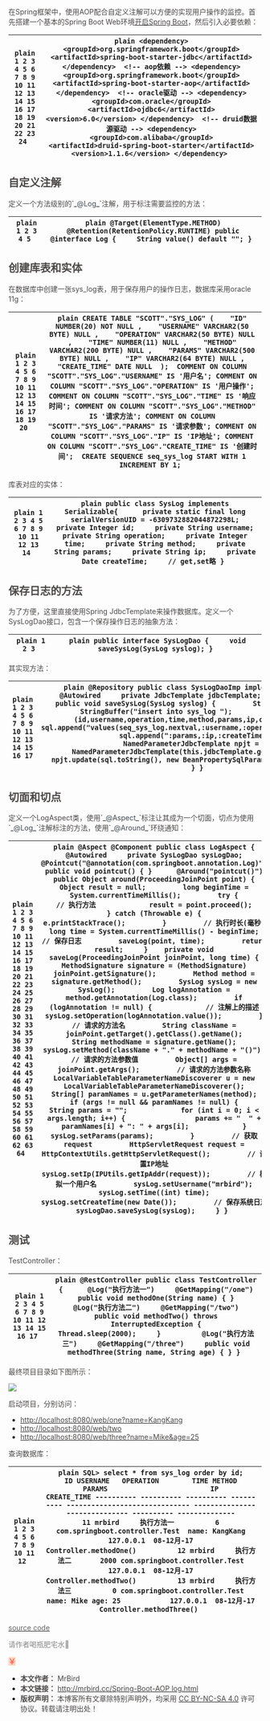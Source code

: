 <font style="color:rgb(76, 73, 72);">在Spring框架中，使用AOP配合自定义注解可以方便的实现用户操作的监控。首先搭建一个基本的Spring Boot Web环境</font>[<font style="color:rgb(76, 73, 72);">开启Spring Boot</font>](https://mrbird.cc/%E5%BC%80%E5%90%AFSpring-Boot.html)<font style="color:rgb(76, 73, 72);">，然后引入必要依赖：</font>

| ```plain 1 2 3 4 5 6 7 8 9 10 11 12 13 14 15 16 17 18 19 20 21 22 23 24 ```  | ```plain <dependency>     <groupId>org.springframework.boot</groupId>     <artifactId>spring-boot-starter-jdbc</artifactId> </dependency>  <!-- aop依赖 --> <dependency>     <groupId>org.springframework.boot</groupId>     <artifactId>spring-boot-starter-aop</artifactId> </dependency>  <!-- oracle驱动 --> <dependency>    <groupId>com.oracle</groupId>    <artifactId>ojdbc6</artifactId>    <version>6.0</version> </dependency>  <!-- druid数据源驱动 --> <dependency>    <groupId>com.alibaba</groupId>    <artifactId>druid-spring-boot-starter</artifactId>    <version>1.1.6</version> </dependency> ```  |
| --- | --- |


<h2 id="自定义注解"><font style="color:rgb(76, 73, 72);">自定义注解</font></h2>
<font style="color:rgb(76, 73, 72);">定义一个方法级别的</font>`_<font style="color:rgb(65, 74, 81);background-color:rgb(251, 251, 251);">@Log</font>_`<font style="color:rgb(76, 73, 72);">注解，用于标注需要监控的方法：</font>

| ```plain 1 2 3 4 5 ```  | ```plain @Target(ElementType.METHOD) @Retention(RetentionPolicy.RUNTIME) public @interface Log {     String value() default ""; } ```  |
| --- | --- |


<h2 id="创建库表和实体"><font style="color:rgb(76, 73, 72);">创建库表和实体</font></h2>
<font style="color:rgb(76, 73, 72);">在数据库中创建一张sys_log表，用于保存用户的操作日志，数据库采用oracle 11g：</font>

| ```plain 1 2 3 4 5 6 7 8 9 10 11 12 13 14 15 16 17 18 19 20 ```  | ```plain CREATE TABLE "SCOTT"."SYS_LOG" (    "ID" NUMBER(20) NOT NULL ,    "USERNAME" VARCHAR2(50 BYTE) NULL ,    "OPERATION" VARCHAR2(50 BYTE) NULL ,    "TIME" NUMBER(11) NULL ,    "METHOD" VARCHAR2(200 BYTE) NULL ,    "PARAMS" VARCHAR2(500 BYTE) NULL ,    "IP" VARCHAR2(64 BYTE) NULL ,    "CREATE_TIME" DATE NULL  );  COMMENT ON COLUMN "SCOTT"."SYS_LOG"."USERNAME" IS '用户名'; COMMENT ON COLUMN "SCOTT"."SYS_LOG"."OPERATION" IS '用户操作'; COMMENT ON COLUMN "SCOTT"."SYS_LOG"."TIME" IS '响应时间'; COMMENT ON COLUMN "SCOTT"."SYS_LOG"."METHOD" IS '请求方法'; COMMENT ON COLUMN "SCOTT"."SYS_LOG"."PARAMS" IS '请求参数'; COMMENT ON COLUMN "SCOTT"."SYS_LOG"."IP" IS 'IP地址'; COMMENT ON COLUMN "SCOTT"."SYS_LOG"."CREATE_TIME" IS '创建时间';  CREATE SEQUENCE seq_sys_log START WITH 1 INCREMENT BY 1; ```  |
| --- | --- |


<font style="color:rgb(76, 73, 72);">库表对应的实体：</font>

| ```plain 1 2 3 4 5 6 7 8 9 10 11 12 13 14 ```  | ```plain public class SysLog implements Serializable{      private static final long serialVersionUID = -6309732882044872298L;          private Integer id;     private String username;     private String operation;     private Integer time;     private String method;     private String params;     private String ip;     private Date createTime;     // get,set略 } ```  |
| --- | --- |


<h2 id="保存日志的方法"><font style="color:rgb(76, 73, 72);">保存日志的方法</font></h2>
<font style="color:rgb(76, 73, 72);">为了方便，这里直接使用Spring JdbcTemplate来操作数据库。定义一个SysLogDao接口，包含一个保存操作日志的抽象方法：</font>

| ```plain 1 2 3 ```  | ```plain public interface SysLogDao {     void saveSysLog(SysLog syslog); } ```  |
| --- | --- |


<font style="color:rgb(76, 73, 72);">其实现方法：</font>

| ```plain 1 2 3 4 5 6 7 8 9 10 11 12 13 14 15 16 17 ```  | ```plain @Repository public class SysLogDaoImp implements SysLogDao {      @Autowired     private JdbcTemplate jdbcTemplate;          @Override     public void saveSysLog(SysLog syslog) {         StringBuffer sql = new StringBuffer("insert into sys_log ");         sql.append("(id,username,operation,time,method,params,ip,create_time) ");         sql.append("values(seq_sys_log.nextval,:username,:operation,:time,:method,");         sql.append(":params,:ip,:createTime)");                  NamedParameterJdbcTemplate npjt = new NamedParameterJdbcTemplate(this.jdbcTemplate.getDataSource());         npjt.update(sql.toString(), new BeanPropertySqlParameterSource(syslog));     } } ```  |
| --- | --- |


<h2 id="切面和切点"><font style="color:rgb(76, 73, 72);">切面和切点</font></h2>
<font style="color:rgb(76, 73, 72);">定义一个LogAspect类，使用</font>`_<font style="color:rgb(65, 74, 81);background-color:rgb(251, 251, 251);">@Aspect</font>_`<font style="color:rgb(76, 73, 72);">标注让其成为一个切面，切点为使用</font>`_<font style="color:rgb(65, 74, 81);background-color:rgb(251, 251, 251);">@Log</font>_`<font style="color:rgb(76, 73, 72);">注解标注的方法，使用</font>`_<font style="color:rgb(65, 74, 81);background-color:rgb(251, 251, 251);">@Around</font>_`<font style="color:rgb(76, 73, 72);">环绕通知：</font>

| ```plain 1 2 3 4 5 6 7 8 9 10 11 12 13 14 15 16 17 18 19 20 21 22 23 24 25 26 27 28 29 30 31 32 33 34 35 36 37 38 39 40 41 42 43 44 45 46 47 48 49 50 51 52 53 54 55 56 57 58 59 60 61 62 63 64 ```  | ```plain @Aspect @Component public class LogAspect {      @Autowired     private SysLogDao sysLogDao;          @Pointcut("@annotation(com.springboot.annotation.Log)")     public void pointcut() { }      @Around("pointcut()")     public Object around(ProceedingJoinPoint point) {         Object result = null;         long beginTime = System.currentTimeMillis();         try {             // 执行方法             result = point.proceed();         } catch (Throwable e) {             e.printStackTrace();         }         // 执行时长(毫秒)         long time = System.currentTimeMillis() - beginTime;         // 保存日志         saveLog(point, time);         return result;     }  	private void saveLog(ProceedingJoinPoint joinPoint, long time) {         MethodSignature signature = (MethodSignature) joinPoint.getSignature();         Method method = signature.getMethod();         SysLog sysLog = new SysLog();         Log logAnnotation = method.getAnnotation(Log.class);         if (logAnnotation != null) {             // 注解上的描述             sysLog.setOperation(logAnnotation.value());         }         // 请求的方法名         String className = joinPoint.getTarget().getClass().getName();         String methodName = signature.getName();         sysLog.setMethod(className + "." + methodName + "()");         // 请求的方法参数值         Object[] args = joinPoint.getArgs();         // 请求的方法参数名称         LocalVariableTableParameterNameDiscoverer u = new LocalVariableTableParameterNameDiscoverer();         String[] paramNames = u.getParameterNames(method);         if (args != null && paramNames != null) {             String params = "";             for (int i = 0; i < args.length; i++) {                 params += "  " + paramNames[i] + ": " + args[i];             }             sysLog.setParams(params);         }         // 获取request         HttpServletRequest request = HttpContextUtils.getHttpServletRequest();         // 设置IP地址         sysLog.setIp(IPUtils.getIpAddr(request));         // 模拟一个用户名         sysLog.setUsername("mrbird");         sysLog.setTime((int) time);         sysLog.setCreateTime(new Date());         // 保存系统日志         sysLogDao.saveSysLog(sysLog);     } } ```  |
| --- | --- |


<h2 id="测试"><font style="color:rgb(76, 73, 72);">测试</font></h2>
<font style="color:rgb(76, 73, 72);">TestController：</font>

| ```plain 1 2 3 4 5 6 7 8 9 10 11 12 13 14 15 16 17 ```  | ```plain @RestController public class TestController {      @Log("执行方法一")     @GetMapping("/one")     public void methodOne(String name) { }          @Log("执行方法二")     @GetMapping("/two")     public void methodTwo() throws InterruptedException {         Thread.sleep(2000);     }          @Log("执行方法三")     @GetMapping("/three")     public void methodThree(String name, String age) { } } ```  |
| --- | --- |


<font style="color:rgb(76, 73, 72);">最终项目目录如下图所示：</font>

![](https://cdn.nlark.com/yuque/0/2024/png/48200602/1734714003616-90eb529b-f8e4-4f15-b27f-fac62d2ead03.png)

<font style="color:rgb(76, 73, 72);">启动项目，分别访问：</font>

+ [<font style="color:rgb(76, 73, 72);">http://localhost:8080/web/one?name=KangKang</font>](http://localhost:8080/web/one?name=KangKang)
+ [<font style="color:rgb(76, 73, 72);">http://localhost:8080/web/two</font>](http://localhost:8080/web/two)
+ [<font style="color:rgb(76, 73, 72);">http://localhost:8080/web/three?name=Mike&age=25</font>](http://localhost:8080/web/three?name=Mike&age=25)

<font style="color:rgb(76, 73, 72);">查询数据库：</font>

| ```plain 1 2 3 4 5 6 7 8 9 10 11 12 ```  | ```plain SQL> select * from sys_log order by id;          ID USERNAME   OPERATION        TIME METHOD                         PARAMS                         IP         CREATE_TIME ---------- ---------- ---------- ---------- ------------------------------ ------------------------------ ---------- --------------         11 mrbird     执行方法一          6 com.springboot.controller.Test  name: KangKang                127.0.0.1  08-12月-17                                             Controller.methodOne()          12 mrbird     执行方法二       2000 com.springboot.controller.Test                                127.0.0.1  08-12月-17                                             Controller.methodTwo()          13 mrbird     执行方法三          0 com.springboot.controller.Test  name: Mike age: 25            127.0.0.1  08-12月-17                                             Controller.methodThree() ```  |
| --- | --- |


[<font style="color:rgb(102, 102, 102);">source code</font>](https://github.com/wuyouzhuguli/Spring-Boot-Demos/tree/master/07.Spring-Boot-AOP-Log)

<font style="color:rgb(135, 135, 135);">请作者喝瓶肥宅水</font><font style="color:rgb(135, 135, 135);">🥤</font>

**<font style="color:rgb(254, 95, 85);background-color:rgb(255, 213, 190);">￥</font>**

+ **<font style="color:rgb(76, 73, 72);background-color:rgb(249, 249, 249);">本文作者：</font>**<font style="color:rgb(76, 73, 72);background-color:rgb(249, 249, 249);"> </font><font style="color:rgb(76, 73, 72);background-color:rgb(249, 249, 249);">MrBird</font>
+ **<font style="color:rgb(76, 73, 72);background-color:rgb(249, 249, 249);">本文链接：</font>**<font style="color:rgb(76, 73, 72);background-color:rgb(249, 249, 249);"> </font>[<font style="color:rgb(76, 73, 72);background-color:rgb(249, 249, 249);">http://mrbird.cc/Spring-Boot-AOP log.html</font>](http://mrbird.cc/Spring-Boot-AOP%20log.html)
+ **<font style="color:rgb(76, 73, 72);background-color:rgb(249, 249, 249);">版权声明： </font>**<font style="color:rgb(76, 73, 72);background-color:rgb(249, 249, 249);">本博客所有文章除特别声明外，均采用 </font>[<font style="color:rgb(76, 73, 72);background-color:rgb(249, 249, 249);">CC BY-NC-SA 4.0</font>](https://creativecommons.org/licenses/by-nc-sa/4.0/)<font style="color:rgb(76, 73, 72);background-color:rgb(249, 249, 249);"> 许可协议。转载请注明出处！</font>

